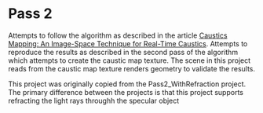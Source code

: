 # Pass 2
Attempts to follow the algorithm as described in the article [Caustics Mapping: An Image-Space Technique for Real-Time Caustics](https://ieeexplore.ieee.org/document/4069236). Attempts to reproduce the results as described in the second pass of the algorithm which attempts to create the caustic map texture. The scene in this project reads from the caustic map texture renders geometry to validate the results.

This project was originally copied from the Pass2_WithRefraction project. The primary difference between the projects is that this project supports refracting the light rays throughh the specular object